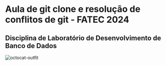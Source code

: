 # Aula de git clone e resolução de conflitos de git - FATEC 2024

## Disciplina de Laboratório de Desenvolvimento de Banco de Dados


![octocat-outfit](https://github.com/GloBrito/aula_git_clone/assets/103264347/c5ee31f2-0d1a-40a5-bb6c-aee82b238c30)
